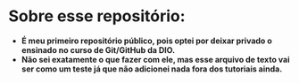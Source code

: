 # Sobre esse repositório:
- **É meu primeiro repositório público, pois optei por deixar privado o ensinado no curso de Git/GitHub da DIO.**
- **Não sei exatamente o que fazer com ele, mas esse arquivo de texto vai ser como um teste já que não adicionei nada fora dos tutoriais ainda.**